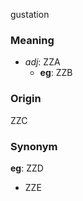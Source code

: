 gustation
### Meaning
+ _adj_: ZZA
    + __eg__: ZZB

### Origin

ZZC

### Synonym

__eg__: ZZD

+ ZZE


